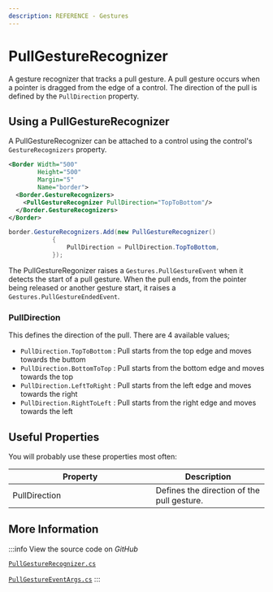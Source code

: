 ```yaml
---
description: REFERENCE - Gestures
---
```


# PullGestureRecognizer

A gesture recognizer that tracks a pull gesture. A pull gesture occurs when a pointer is dragged from the edge of a control. The direction of the pull is defined by the `PullDirection` property.

## Using a PullGestureRecognizer
A PullGestureRecognizer can be attached to a control using the control's `GestureRecognizers` property.
```xml
<Border Width="500"
        Height="500"
        Margin="5"
        Name="border">
  <Border.GestureRecognizers>
    <PullGestureRecognizer PullDirection="TopToBottom"/>
  </Border.GestureRecognizers>
</Border>
```

```csharp title='C#'
border.GestureRecognizers.Add(new PullGestureRecognizer()
            {
                PullDirection = PullDirection.TopToBottom,
            });
```

The PullGestureRegonizer raises a `Gestures.PullGestureEvent` when it detects the start of a pull gesture. When the pull ends, from the pointer being released or another gesture start, it raises a `Gestures.PullGestureEndedEvent`.

### PullDirection
This defines the direction of the pull. There are 4 available values;
* `PullDirection.TopToBottom` : Pull starts from the top edge and moves towards the buttom
* `PullDirection.BottomToTop` : Pull starts from the bottom edge and moves towards the top
* `PullDirection.LeftToRight` : Pull starts from the left edge and moves towards the right
* `PullDirection.RightToLeft` : Pull starts from the right edge and moves towards the left

## Useful Properties

You will probably use these properties most often:

<table>
    <thead>
      <tr>
        <th width="266">Property</th>
        <th>Description</th>
      </tr>
    </thead>
    <tbody>
      <tr>
        <td>PullDirection</td>
        <td>Defines the direction of the pull gesture. </td>
      </tr>
    </tbody>
  </table>


## More Information

:::info
View the source code on _GitHub_ 

[`PullGestureRecognizer.cs`](https://github.com/AvaloniaUI/Avalonia/blob/master/src/Avalonia.Base/Input/GestureRecognizers/PullGestureRecognizer.cs)

[`PullGestureEventArgs.cs`](https://github.com/AvaloniaUI/Avalonia/blob/master/src/Avalonia.Base/Input/PullGestureEventArgs.cs)
:::
